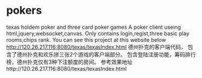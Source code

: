 # pokers
texas holdem poker and three card poker games
A poker client useing html,jquery,websocket,canvas.
Only contains login,regist,three basic play rooms,chips rank.
You can see this project at this website below
http://120.26.217.116:8080/texas/texasIndex.html
德州扑克的客户端代码，
包含了德州扑克和欢乐拼三张2个游戏的客户端部分。
包含登陆注册功能，筹码排行榜，德州扑克仅有3种下注额度的房间。
参考效果地址http://120.26.217.116:8080/texas/texasIndex.html
